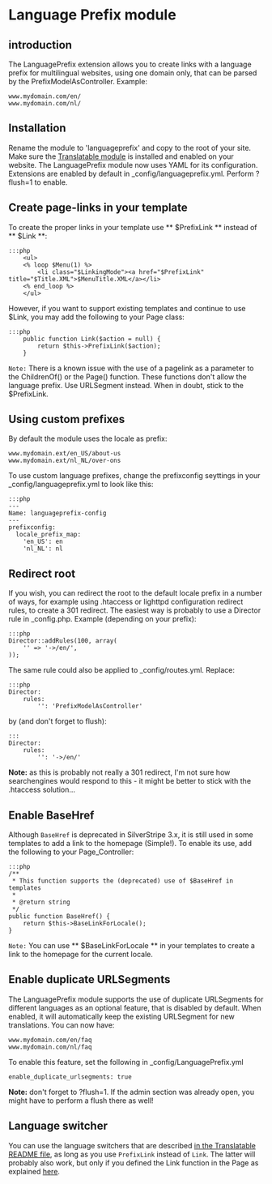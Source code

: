 # Language Prefix module #
## introduction #
The LanguagePrefix extension allows you to create links with a language prefix
for multilingual websites, using one domain only, that can be parsed by the 
PrefixModelAsController. Example:

	www.mydomain.com/en/
	www.mydomain.com/nl/
 

## Installation ##
Rename the module to 'languageprefix' and copy to the root of your site. Make sure the 
[Translatable module](https://github.com/silverstripe/silverstripe-translatable) is installed and enabled on your website. The LanguagePrefix module now uses YAML for its configuration. Extensions are enabled by default in _config/languageprefix.yml. Perform ?flush=1 to enable. 

## Create page-links in your template
To create the proper links in your template use ** $PrefixLink ** instead of ** $Link **:

	:::php
		<ul>
		<% loop $Menu(1) %>
			<li class="$LinkingMode"><a href="$PrefixLink" title="$Title.XML">$MenuTitle.XML</a></li>
		<% end_loop %>
		</ul>

However, if you want to support existing templates and continue to use $Link, you may add the following to your Page class:

	:::php
		public function Link($action = null) {
			return $this->PrefixLink($action);
		}
`Note:` There is a known issue with the use of a pagelink as a parameter to the ChildrenOf() or the Page() function. These functions don't allow the language prefix. Use URLSegment instead. When in doubt, stick to the $PrefixLink.  

## Using custom prefixes ##
By default the module uses the locale as prefix:

	www.mydomain.ext/en_US/about-us
	www.mydomain.ext/nl_NL/over-ons

To use custom language prefixes, change the prefixconfig seyttings in your _config/languageprefix.yml to look like this:

	:::php
	---
	Name: languageprefix-config
	---
	prefixconfig:
	  locale_prefix_map:
	    'en_US': en
	    'nl_NL': nl

## Redirect root
If you wish, you can redirect the root to the default locale prefix in a number of ways, for example using .htaccess or lighttpd configuration redirect rules, to create a 301 redirect. The easiest way is probably to use a Director rule in _config.php. Example (depending on your prefix): 

	:::php
	Director::addRules(100, array(
	    '' => '->/en/',
	));
 
 The same rule could also be applied to _config/routes.yml. Replace:
 
 	:::php
 	Director:
	    rules:
	        '': 'PrefixModelAsController'
 
 by (and don't forget to flush):
 
 	:::
 	Director:
	    rules:
	        '': '->/en/' 

**Note:** as this is probably not really a 301 redirect, I'm not sure how searchengines would respond to this - it might be better to stick with the .htaccess solution...	
 
## Enable BaseHref ##
Although `BaseHref` is deprecated in SilverStripe 3.x, it is still used in some templates to add a link to the homepage (Simple!). To enable its use, add the following to your Page_Controller:

	:::php
	/**
	 * This function supports the (deprecated) use of $BaseHref in templates
	 *
	 * @return string
	 */
	public function BaseHref() {
		return $this->BaseLinkForLocale();
	}

`Note:` You can use ** $BaseLinkForLocale ** in your templates to create a link to the homepage for the current locale.

## Enable duplicate URLSegments

The LanguagePrefix module supports the use of duplicate URLSegments for different languages as an optional feature, that is disabled by default. When enabled, it will automatically keep the existing URLSegment for new translations. You can now have:

	www.mydomain.com/en/faq
	www.mydomain.com/nl/faq

To enable this feature, set the following in _config/LanguagePrefix.yml

	enable_duplicate_urlsegments: true
	
**Note:** don't forget to ?flush=1. If the admin section was already open, you might have to perform a flush there as well!

## Language switcher

You can use the language switchers that are described [in the Translatable README file](https://github.com/silverstripe/silverstripe-translatable/blob/master/docs/en/index.md#switching-languages), as long as you use `PrefixLink` instead of `Link`. The latter will probably also work, but only if you defined the Link function in the Page as explained [here](#create-page-links-in-your-template). 
